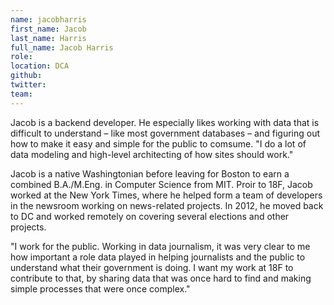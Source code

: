 ```yaml
---
name: jacobharris
first_name: Jacob
last_name: Harris
full_name: Jacob Harris 
role:
location: DCA
github:
twitter:
team: 
---
```


Jacob is a backend developer. He especially likes working with data that is difficult to understand – like most government databases – and figuring out how to make it easy and simple for the public to comsume. "I do a lot of data modeling and high-level architecting of how sites should work."

Jacob is a native Washingtonian before leaving for Boston to earn a combined B.A./M.Eng. in Computer Science from MIT. Proir to 18F, Jacob worked at the New York Times, where he helped form a team of developers in the newsroom working on news-related projects. In 2012, he moved back to DC and worked remotely on covering several elections and other projects. 


"I work for the public. Working in data journalism, it was very clear to me how important a role data played in helping journalists and the public to understand what their government is doing. I want my work at 18F to contribute to that, by sharing data that was once hard to find and making simple processes that were once complex."
